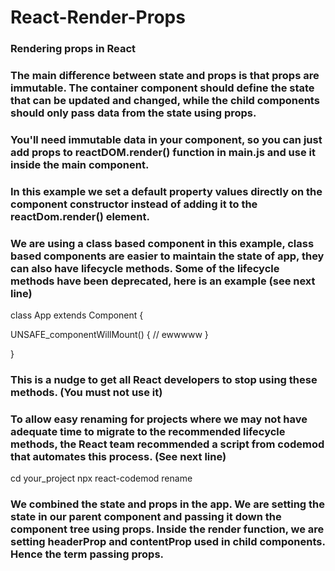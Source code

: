 # React-Render-Props
### Rendering props in React

### The main difference between state and props is that props are immutable. The container component should define the state that can be updated and changed, while the child components should only pass data from the state using props.

### You'll need immutable data in your component, so you can just add props to reactDOM.render() function in main.js and use it inside  the main component.
 
 ### In this example we set a default property values directly on the component constructor instead of adding it to the reactDom.render() element.
### We are using a class based component in this example, class based components are easier to maintain the state of app, they can also have lifecycle methods. Some of the lifecycle methods have been deprecated, here is an example (see next line)
 
 class App extends Component {

  UNSAFE_componentWillMount() {
    // ewwwww
  }

}

### This is a nudge to get all React developers to stop using these methods. (You must not use it)
### To allow easy renaming for projects where we may not have adequate time to migrate to the recommended lifecycle methods, the React team recommended a script from codemod that automates this process. (See next line)
cd your_project
npx react-codemod rename
### We combined the state and props in the app. We are setting the state in our parent component and passing it down the component tree using props. Inside the render function, we are setting headerProp and contentProp used in child components. Hence the term passing props.

